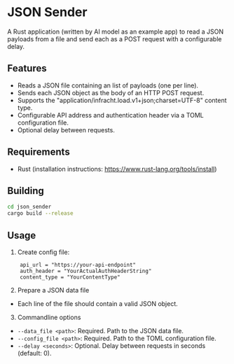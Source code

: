 # JSON Sender

A Rust application (written by AI model as an example app) to read a JSON payloads from a file and send each as a POST request with a configurable delay.

## Features

* Reads a JSON file containing an list of payloads (one per line).
* Sends each JSON object as the body of an HTTP POST request.
* Supports the  "application/infracht.load.v1+json;charset=UTF-8" content type.
* Configurable API address and authentication header via a TOML configuration file.
* Optional delay between requests.

## Requirements

* Rust (installation instructions: https://www.rust-lang.org/tools/install)

## Building
````bash
cd json_sender
cargo build --release
````
## Usage
1. Create config file:
````Ini,Toml
    api_url = "https://your-api-endpoint"
    auth_header = "YourActualAuthHeaderString"
    content_type = "YourContentType"
````
2. Prepare a JSON data file
* Each line of the file should contain a valid JSON object.
3. Commandline options
* `--data_file <path>`: Required. Path to the JSON data file.
* `--config_file <path>`: Required. Path to the TOML configuration file.
* `--delay <seconds>`: Optional. Delay between requests in seconds (default: 0).
